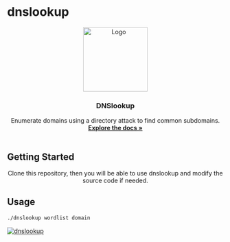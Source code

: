 # dnslookup

<p align="center">
  <a href="https://github.com/VICXOR/dnslookup/blob/main/dnslookup">
    <img src="https://journeyofthegeekcom.files.wordpress.com/2019/11/azure-dns.png?w=512&h=476&crop=1" alt="Logo" width="150" height="150">
  </a>

  <h3 align="center">DNSlookup</h3>

  <p align="center">
    Enumerate domains using a directory attack to find common subdomains.
    <br />
    <a href="https://github.com/VICXOR/dnslookup/blob/master/README.md"><strong>Explore the docs »</strong></a>
    <br />
    <br />
  </p>
</p>

## Getting Started
<p align="center">
Clone this repository, then you will be able to use dnslookup and modify the source code if needed. 
</p>

## Usage
 ```sh
./dnslookup wordlist domain
```
<a href="https://github.com/VICXOR/dnslookup/blob/main/dnslookup">
    <img src="https://i.imgur.com/nvDzezM.png" alt="dnslookup">
  </a>
